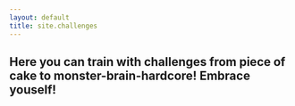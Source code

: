 ```yaml
---
layout: default
title: site.challenges
---
```

## Here you can train with challenges from piece of cake to monster-brain-hardcore! Embrace youself!

